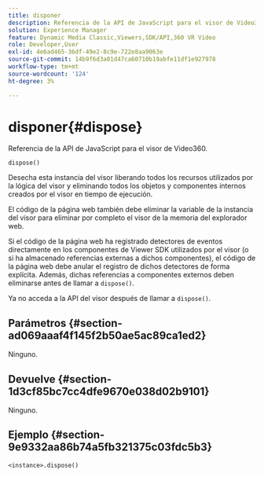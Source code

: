 ```yaml
---
title: disponer
description: Referencia de la API de JavaScript para el visor de Video360.
solution: Experience Manager
feature: Dynamic Media Classic,Viewers,SDK/API,360 VR Video
role: Developer,User
exl-id: 4e6ad465-36df-49e2-8c9e-722e8aa9063e
source-git-commit: 14b9f6d3a01d47ca60710b19abfe11df1e927978
workflow-type: tm+mt
source-wordcount: '124'
ht-degree: 3%

---
```


# disponer{#dispose}

Referencia de la API de JavaScript para el visor de Video360.

`dispose()`

Desecha esta instancia del visor liberando todos los recursos utilizados por la lógica del visor y eliminando todos los objetos y componentes internos creados por el visor en tiempo de ejecución.

El código de la página web también debe eliminar la variable de la instancia del visor para eliminar por completo el visor de la memoria del explorador web.

Si el código de la página web ha registrado detectores de eventos directamente en los componentes de Viewer SDK utilizados por el visor (o si ha almacenado referencias externas a dichos componentes), el código de la página web debe anular el registro de dichos detectores de forma explícita. Además, dichas referencias a componentes externos deben eliminarse antes de llamar a `dispose()`.

Ya no acceda a la API del visor después de llamar a `dispose()`.

## Parámetros {#section-ad069aaaf4f145f2b50ae5ac89ca1ed2}

Ninguno.

## Devuelve {#section-1d3cf85bc7cc4dfe9670e038d02b9101}

Ninguno.

## Ejemplo {#section-9e9332aa86b74a5fb321375c03fdc5b3}

```
<instance>.dispose()
```
